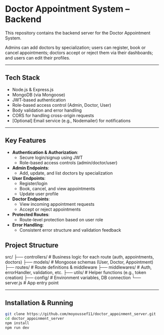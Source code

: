 # Doctor Appointment System – Backend

This repository contains the backend server for the Doctor Appointment System.

Admins can add doctors by specialization; users can register, book or cancel appointments; doctors accept or reject them via their dashboards; and users can edit their profiles.

---

##  Tech Stack

- Node.js & Express.js
- MongoDB (via Mongoose)
- JWT-based authentication
- Role-based access control (Admin, Doctor, User)
- Body validation and error handling
- CORS for handling cross-origin requests
- [Optional] Email service (e.g., Nodemailer) for notifications

---

##  Key Features

- **Authentication & Authorization**:
  - Secure login/signup using JWT
  - Role-based access controls (admin/doctor/user)
- **Admin Endpoints**:
  - Add, update, and list doctors by specialization
- **User Endpoints**:
  - Register/login
  - Book, cancel, and view appointments
  - Update user profile
- **Doctor Endpoints**:
  - View incoming appointment requests
  - Accept or reject appointments
- **Protected Routes**:
  - Route-level protection based on user role
- **Error Handling**:
  - Consistent error structure and validation feedback


##  Project Structure 

src/
├── controllers/ # Business logic for each route (auth, appointments, doctors)
├── models/ # Mongoose schemas (User, Doctor, Appointment)
├── routes/ # Route definitions & middleware
├── middlewares/ # Auth, errorHandler, validation, etc.
├── utils/ # Helper functions (e.g., token creation)
├── config/ # Environment variables, DB connection
└── server.js # App entry point


---

##  Installation & Running

```bash
git clone https://github.com/moyoussef11/doctor_appoinment_server.git
cd doctor_appoinment_server
npm install
npm run dev


